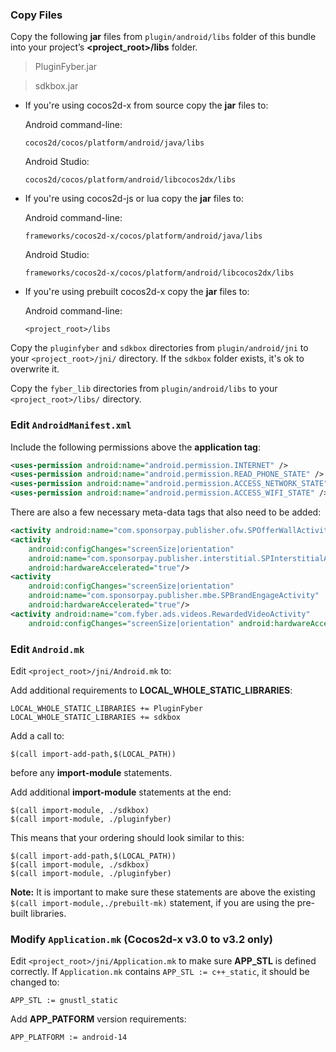 ### Copy Files
Copy the following __jar__ files from `plugin/android/libs` folder of this
bundle into your project’s __<project_root>/libs__ folder.

> PluginFyber.jar

> sdkbox.jar


* If you're using cocos2d-x from source copy the __jar__ files to:

	Android command-line:
	```
	cocos2d/cocos/platform/android/java/libs
	```

	Android Studio:
	```
	cocos2d/cocos/platform/android/libcocos2dx/libs
	```

* If you're using cocos2d-js or lua copy the __jar__ files to:

	Android command-line:
	```
	frameworks/cocos2d-x/cocos/platform/android/java/libs
	```

	Android Studio:
	```
	frameworks/cocos2d-x/cocos/platform/android/libcocos2dx/libs
	```

* If you're using prebuilt cocos2d-x copy the __jar__ files to:

	Android command-line:
	```
	<project_root>/libs
	```

Copy the `pluginfyber` and `sdkbox` directories from `plugin/android/jni` to your `<project_root>/jni/` directory. If the `sdkbox` folder exists, it's ok to overwrite it.

Copy the `fyber_lib` directories from `plugin/android/libs` to your `<project_root>/libs/` directory.


### Edit `AndroidManifest.xml`
Include the following permissions above the __application tag__:
```xml
<uses-permission android:name="android.permission.INTERNET" />
<uses-permission android:name="android.permission.READ_PHONE_STATE" />
<uses-permission android:name="android.permission.ACCESS_NETWORK_STATE" />
<uses-permission android:name="android.permission.ACCESS_WIFI_STATE" />
```

There are also a few necessary meta-data tags that also need to be added:
```xml
<activity android:name="com.sponsorpay.publisher.ofw.SPOfferWallActivity" android:configChanges="orientation"/>
<activity
    android:configChanges="screenSize|orientation"
    android:name="com.sponsorpay.publisher.interstitial.SPInterstitialActivity"
    android:hardwareAccelerated="true"/>
<activity
    android:configChanges="screenSize|orientation"
    android:name="com.sponsorpay.publisher.mbe.SPBrandEngageActivity"
    android:hardwareAccelerated="true"/>
<activity android:name="com.fyber.ads.videos.RewardedVideoActivity"
	android:configChanges="screenSize|orientation" android:hardwareAccelerated="true" android:theme="@android:style/Theme.Translucent" />
```

### Edit `Android.mk`
Edit `<project_root>/jni/Android.mk` to:

Add additional requirements to __LOCAL_WHOLE_STATIC_LIBRARIES__:
```
LOCAL_WHOLE_STATIC_LIBRARIES += PluginFyber
LOCAL_WHOLE_STATIC_LIBRARIES += sdkbox
```

Add a call to:
```
$(call import-add-path,$(LOCAL_PATH))
```
before any __import-module__ statements.

Add additional __import-module__ statements at the end:
```
$(call import-module, ./sdkbox)
$(call import-module, ./pluginfyber)
```

This means that your ordering should look similar to this:
```
$(call import-add-path,$(LOCAL_PATH))
$(call import-module, ./sdkbox)
$(call import-module, ./pluginfyber)
```

  __Note:__ It is important to make sure these statements are above the existing `$(call import-module,./prebuilt-mk)` statement, if you are using the pre-built libraries.

### Modify `Application.mk` (Cocos2d-x v3.0 to v3.2 only)
Edit `<project_root>/jni/Application.mk` to make sure __APP_STL__ is defined
correctly. If `Application.mk` contains `APP_STL := c++_static`, it should be
changed to:
```
APP_STL := gnustl_static
```

Add __APP_PATFORM__ version requirements:
```
APP_PLATFORM := android-14
```
